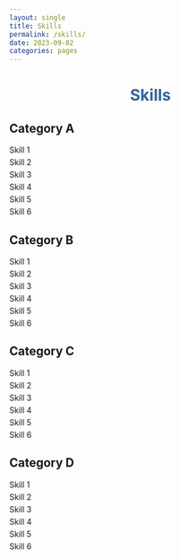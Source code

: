 ```yaml
---
layout: single
title: Skills
permalink: /skills/
date: 2023-09-02
categories: pages
---
```


<style>
    /* Style for the title */
    h1 {
        color: #336699; /* Change the title text color to blue */
        text-align: center; /* Center the title */
    }

    /* Style for the categories */
    .category {
        margin-top: 20px;
    }

    /* Style for the skills list */
    ul {
        list-style-type: none;
        padding: 0;
    }

    li {
        margin: 5px 0;
    }
</style>

<!-- Title of the page in blue -->
<h1>Skills</h1>

<!-- Category A -->
<div class="category">
    <h2>Category A</h2>
    <ul>
        <li>Skill 1</li>
        <li>Skill 2</li>
        <li>Skill 3</li>
        <li>Skill 4</li>
        <li>Skill 5</li>
        <li>Skill 6</li>
    </ul>
</div>

<!-- Category B -->
<div class="category">
    <h2>Category B</h2>
    <ul>
        <li>Skill 1</li>
        <li>Skill 2</li>
        <li>Skill 3</li>
        <li>Skill 4</li>
        <li>Skill 5</li>
        <li>Skill 6</li>
    </ul>
</div>

<!-- Category C -->
<div class="category">
    <h2>Category C</h2>
    <ul>
        <li>Skill 1</li>
        <li>Skill 2</li>
        <li>Skill 3</li>
        <li>Skill 4</li>
        <li>Skill 5</li>
        <li>Skill 6</li>
    </ul>
</div>

<!-- Category D -->
<div class="category">
    <h2>Category D</h2>
    <ul>
        <li>Skill 1</li>
        <li>Skill 2</li>
        <li>Skill 3</li>
        <li>Skill 4</li>
        <li>Skill 5</li>
        <li>Skill 6</li>
    </ul>
</div>


